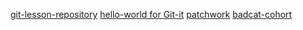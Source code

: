 [git-lesson-repository](https://github.com/primerwe/git-lesson-repository)
[hello-world for Git-it](https://github.com/primerwe/hello-world)
[patchwork](https://github.com/primerwe/patchwork)
[badcat-cohort](https://github.com/greenfox-academy/badcat-syllabus)